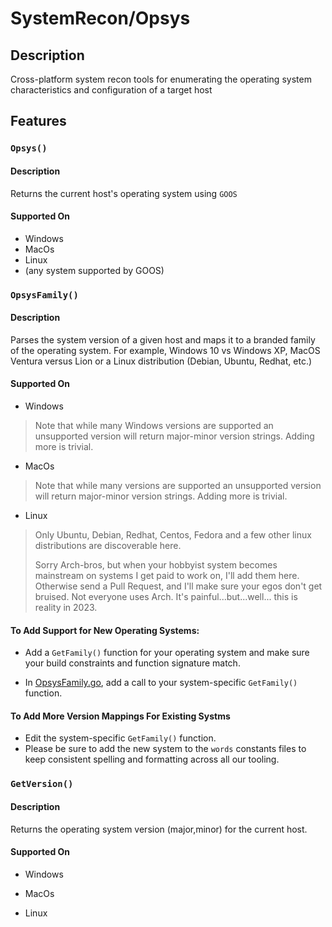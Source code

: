 SystemRecon/Opsys
=================

## Description

Cross-platform system recon tools for enumerating the
operating system characteristics and configuration of
a target host

## Features

### `Opsys()`

#### Description

Returns the current host's operating system using `GOOS`

#### Supported On

* Windows
* MacOs
* Linux
* (any system supported by GOOS)

### `OpsysFamily()`

#### Description

Parses the system version of a given host and maps it
to a branded family of the operating system. For example,
Windows 10 vs Windows XP, MacOS Ventura versus Lion or
a Linux distribution (Debian, Ubuntu, Redhat, etc.)

#### Supported On

* Windows
> Note that while many Windows versions are supported
> an unsupported version will return major-minor version
> strings.  Adding more is trivial.

* MacOs
> Note that while many versions are supported
> an unsupported version will return major-minor version
> strings.  Adding more is trivial.

* Linux
> Only Ubuntu, Debian, Redhat, Centos, Fedora and a few
> other linux distributions are discoverable here.
> 
> Sorry Arch-bros, but when your hobbyist system becomes mainstream
> on systems I get paid to work on, I'll add them here.  Otherwise
> send a Pull Request, and I'll make sure your egos don't get
> bruised.  Not everyone uses Arch.  It's painful...but...well...
> this is reality in 2023.

#### To Add Support for New Operating Systems:
* Add a `GetFamily()` function for your operating system
  and make sure your build constraints and function signature
  match.

* In [OpsysFamily.go](OpSysFamily.go), add a call to
  your system-specific `GetFamily()` function.

#### To Add More Version Mappings For Existing Systms
* Edit the system-specific `GetFamily()` function.
* Please be sure to add the new system to the `words`
  constants files to keep consistent spelling and
  formatting across all our tooling.


### `GetVersion()`

#### Description

Returns the operating system version (major,minor) for the current
host.

#### Supported On

* Windows

* MacOs

* Linux
